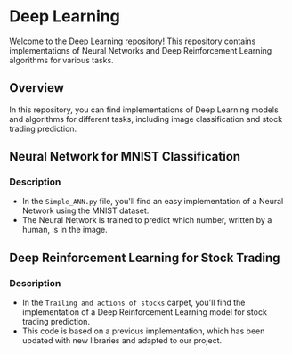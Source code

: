 # Deep Learning

Welcome to the Deep Learning repository! This repository contains implementations of Neural Networks and Deep Reinforcement Learning algorithms for various tasks.

## Overview

In this repository, you can find implementations of Deep Learning models and algorithms for different tasks, including image classification and stock trading prediction.

## Neural Network for MNIST Classification

### Description
- In the `Simple_ANN.py` file, you'll find an easy implementation of a Neural Network using the MNIST dataset.
- The Neural Network is trained to predict which number, written by a human, is in the image.

## Deep Reinforcement Learning for Stock Trading

### Description
- In the `Trailing and actions of stocks` carpet, you'll find the implementation of a Deep Reinforcement Learning model for stock trading prediction.
- This code is based on a previous implementation, which has been updated with new libraries and adapted to our project.
